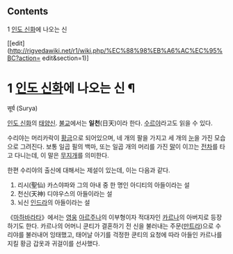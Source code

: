 ## Contents

    

1 [인도 신화](%EC%9D%B8%EB%8F%84%20%EC%8B%A0%ED%99%94.md)에 나오는 신

[[edit](http://rigvedawiki.net/r1/wiki.php/%EC%88%98%EB%A6%AC%EC%95%BC?action=
edit&section=1)]

# 1 [인도 신화](%EC%9D%B8%EB%8F%84%20%EC%8B%A0%ED%99%94.md)에 나오는 신 ¶

सूर्य (Surya)

  

[인도 신화](%EC%9D%B8%EB%8F%84%20%EC%8B%A0%ED%99%94.md)의
[태양신](%ED%83%9C%EC%96%91%EC%8B%A0.md). [불교](%EB%B6%88%EA%B5%90.md)에서는
**일천**(日天)이라 한다. [수르야](%EC%88%98%EB%A5%B4%EC%95%BC.md)라고도 읽을 수 있다.

  

수리야는 머리카락이 [황금](%ED%99%A9%EA%B8%88.md)으로 되어있으며, 네 개의 팔을 가지고 세 개의
[눈](%EB%88%88.md)을 가진 모습으로 그려진다. 보통 일곱 필의 백마, 또는 일곱 개의 머리를 가진
[말](%EB%A7%90%28%EB%8F%99%EB%AC%BC%29.md)이 이끄는
[전차](%EC%A0%84%EC%B0%A8.md)를 타고 다니는데, 이 말은
[무지개](%EB%AC%B4%EC%A7%80%EA%B0%9C.md)를 의미한다.

  

한편 수리야의 출신에 대해서는 제설이 있는데, 이는 다음과 같다.  

  1. 리시(聖仙) 카스야파와 그의 아내 중 한 명인 아디티의 아들이라는 설
  2. 천신(天神) 디야우스의 아들이라는 설
  3. 뇌신 [인드라](%EC%9D%B8%EB%93%9C%EB%9D%BC.md)의 아들이라는 설  

《[마하바라타](%EB%A7%88%ED%95%98%EB%B0%94%EB%9D%BC%ED%83%80.md)》에서는
[영웅](%EC%98%81%EC%9B%85.md)
[아르주나](%EC%95%84%EB%A5%B4%EC%A3%BC%EB%82%98.md)의 이부형이자 적대자인
[카르나](%EC%B9%B4%EB%A5%B4%EB%82%98.md)의 아버지로 등장하기도 한다. 카르나의 어머니 쿤티가 결혼하기 전
신을 불러내는 주문([만트라](%EB%A7%8C%ED%8A%B8%EB%9D%BC.md))으로 수리야를 불러내어 잉태했고, 태어날 아기를
걱정한 쿤티의 요청에 따라 아들인 카르나를 지킬 황금 갑옷과 귀걸이를 선사했다.

